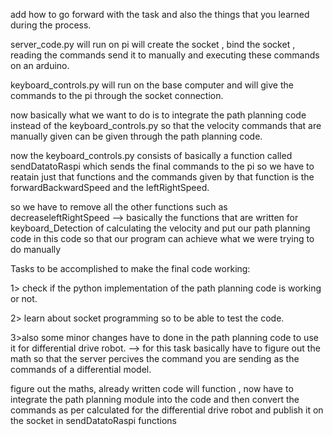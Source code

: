 add how to go forward with the task and also the things that you learned during
the process.

server_code.py will run on pi will create the socket , bind the socket , reading the commands send it to manually and executing these commands on an arduino.

keyboard_controls.py will run on the base computer and will give the commands to the pi through the socket connection.

now basically what we want to do is to integrate the path planning code instead of the keyboard_controls.py so that the velocity commands that are manually given can be given through the path planning code.

now the keyboard_controls.py consists of basically a function called sendDatatoRaspi which sends the final commands to the pi so we have to reatain just that functions and the commands given by that function is
the forwardBackwardSpeed and the leftRightSpeed.

so we have to remove all the other functions such as decreaseleftRightSpeed --> basically the functions that are written for keyboard_Detection of calculating the velocity and put our path planning code in this
code so that our program can achieve what we were trying to do manually

Tasks to be accomplished to make the final code working:


1> check if the python implementation of the path planning code is working or not.

2> learn about socket programming so to be able to test the code.


3>also some minor changes have to done in the path planning code to use it for differential drive robot.
    --> for this task basically have to figure out the math so that the server percives the command you are sending as the commands of a differential model.

  figure out the maths, already written code will function , now have to integrate the path planning module into the code and then convert the commands as per calculated for the differential drive robot
  and publish it on the socket in sendDatatoRaspi functions
